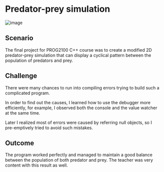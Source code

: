 # Predator-prey simulation
![image](https://user-images.githubusercontent.com/71286765/188523029-dcf4a4e6-3cf0-4103-b181-8226bdd1ce41.png)

## Scenario
The final project for PROG2100 C++ course was to create a modified 2D predator-prey simulation that can display a cyclical pattern between the population of predators and prey.

## Challenge
There were many chances to run into compiling errors trying to build such a complicated program.

In order to find out the causes, I learned how to use the  debugger more efficiently, for example, I observed both the console and the value watcher at the same time. 

Later I realized most of errors were caused by referring null objects, so I pre-emptively tried to avoid such mistakes.

## Outcome
The program worked perfectly and managed to maintain a good balance between the population of both predator and prey. The teacher was very content with this result as well.




